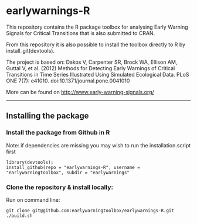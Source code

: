 # earlywarnings-R

This repository contains the R package toolbox for analysing Early Warning Signals for Critical Transitions that is also submitted to CRAN.

From this repository it is also possible to install the toolbox directly to R by install_git(devtools).

The project is based on:
Dakos V, Carpenter SR, Brock WA, Ellison AM, Guttal V, et al. (2012) Methods for Detecting Early Warnings of Critical Transitions in Time Series Illustrated Using Simulated Ecological Data. PLoS ONE 7(7): e41010. doi:10.1371/journal.pone.0041010

More can be found on http://www.early-warning-signals.org/

------------------------------------------------------------

## Installing the package

### Install the package from Github in R

Note: if dependencies are missing you may wish to run the installation.script first

```{r}
library(devtools); 
install_github(repo = "earlywarnings-R", username = "earlywarningtoolbox", subdir = "earlywarnings"
```

### Clone the repository & install locally:

Run on command line:
<pre><code>git clone git@github.com:earlywarningtoolbox/earlywarnings-R.git
./build.sh
</pre></code>

